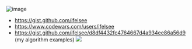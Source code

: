 <!--<img align='left' src="https://github-readme-stats.vercel.app/api?username=ifelsee&show_icons=true">-->

<!--![dtaKeMw](https://user-images.githubusercontent.com/49848935/145769881-a2973c1c-b0da-4bd9-bacc-61d509589ebb.png)-->
![image](https://user-images.githubusercontent.com/49848935/146879282-d4741075-a77e-4e18-b42c-c036d76e98ab.png)


- https://gist.github.com/ifelsee
- https://www.codewars.com/users/ifelsee
- https://gist.github.com/ifelsee/d8df4432fc4764667d4a934ee86a56d9 (my algorithm examples)
![](https://komarev.com/ghpvc/?username=ifelsee)
